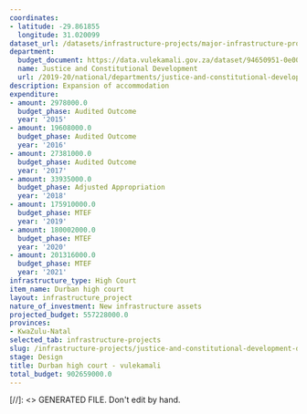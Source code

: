 ```yaml
---
coordinates:
- latitude: -29.861855
  longitude: 31.020099
dataset_url: /datasets/infrastructure-projects/major-infrastructure-projects-by-national-departments
department:
  budget_document: https://data.vulekamali.gov.za/dataset/94650951-0e00-4b30-b252-67afd847c885/resource/42e1234b-fdec-4bfa-9439-a99bff65646d/download/vote-21-justice-and-constitutional-development.pdf
  name: Justice and Constitutional Development
  url: /2019-20/national/departments/justice-and-constitutional-development
description: Expansion of accommodation
expenditure:
- amount: 2978000.0
  budget_phase: Audited Outcome
  year: '2015'
- amount: 19608000.0
  budget_phase: Audited Outcome
  year: '2016'
- amount: 27381000.0
  budget_phase: Audited Outcome
  year: '2017'
- amount: 33935000.0
  budget_phase: Adjusted Appropriation
  year: '2018'
- amount: 175910000.0
  budget_phase: MTEF
  year: '2019'
- amount: 180002000.0
  budget_phase: MTEF
  year: '2020'
- amount: 201316000.0
  budget_phase: MTEF
  year: '2021'
infrastructure_type: High Court
item_name: Durban high court
layout: infrastructure_project
nature_of_investment: New infrastructure assets
projected_budget: 557228000.0
provinces:
- KwaZulu-Natal
selected_tab: infrastructure-projects
slug: /infrastructure-projects/justice-and-constitutional-development-durban-high-court
stage: Design
title: Durban high court - vulekamali
total_budget: 902659000.0
---
```

[//]: <> GENERATED FILE. Don't edit by hand.